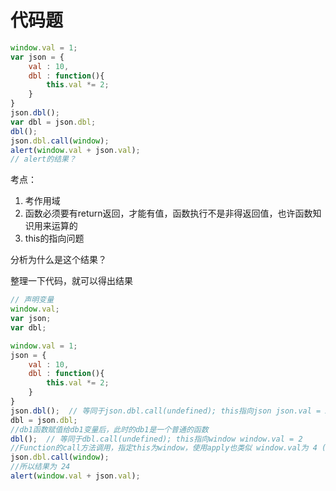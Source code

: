 # 代码题

```js
window.val = 1;
var json = {
    val : 10,
    dbl : function(){
        this.val *= 2;
    }
}
json.dbl();
var dbl = json.dbl;
dbl();
json.dbl.call(window);
alert(window.val + json.val);
// alert的结果？
```

考点：

1. 考作用域
2. 函数必须要有return返回，才能有值，函数执行不是非得返回值，也许函数知识用来运算的
3. this的指向问题

分析为什么是这个结果？

整理一下代码，就可以得出结果

```js
// 声明变量
window.val;
var json;
var dbl;

window.val = 1;
json = {
    val : 10,
    dbl : function(){
        this.val *= 2;
    }
}
json.dbl();  // 等同于json.dbl.call(undefined); this指向json json.val = 20 (10*2)
dbl = json.dbl;
//db1函数赋值给db1变量后，此时的db1是一个普通的函数
dbl();	// 等同于dbl.call(undefined); this指向window window.val = 2
//Function的call方法调用，指定this为window，使用apply也类似 window.val为 4 (2*2) 
json.dbl.call(window);
//所以结果为 24
alert(window.val + json.val);
```

